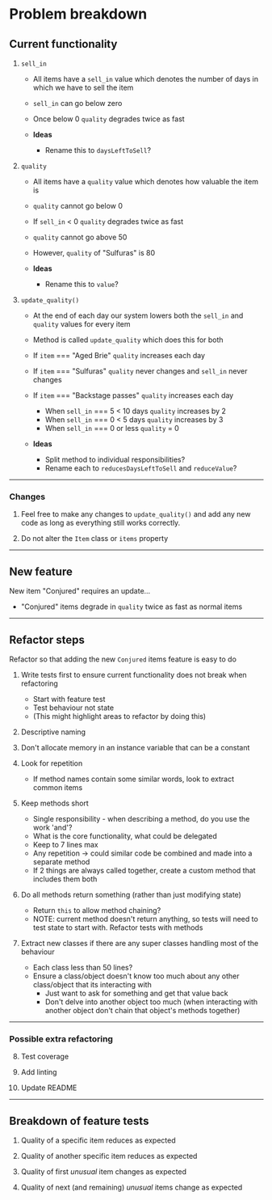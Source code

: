 Problem breakdown
=================

## Current functionality

1. `sell_in`
    - All items have a `sell_in` value which denotes the number of days in which we have to sell the item
    - `sell_in` can go below zero
    - Once below 0 `quality` degrades twice as fast

    - **Ideas**
      - Rename this to `daysLeftToSell`?


2. `quality`
    - All items have a `quality` value which denotes how valuable the item is
    - `quality` cannot go below 0
    - If `sell_in` < 0 `quality` degrades twice as fast
    - `quality` cannot go above 50
    - However, `quality` of "Sulfuras" is 80

    - **Ideas**
      - Rename this to `value`?


3. `update_quality()`
    - At the end of each day our system lowers both the `sell_in` and `quality` values for every item
    - Method is called `update_quality` which does this for both
    
    - If `item` === "Aged Brie" `quality` increases each day
    - If `item` === "Sulfuras" `quality` never changes and `sell_in` never changes
    - If `item` === "Backstage passes" `quality` increases each day
      - When `sell_in` === 5 < 10 days `quality` increases by 2
      - When `sell_in` === 0 < 5 days `quality` increases by 3
      - When `sell_in` === 0 or less `quality` = 0

    - **Ideas**
      - Split method to individual responsibilities?
      - Rename each to `reducesDaysLeftToSell` and `reduceValue`?

------

### Changes

1. Feel free to make any changes to `update_quality()` and add any new code as long as everything still works correctly.

2. Do not alter the `Item` class or `items` property

------

## New feature

New item "Conjured" requires an update...

- "Conjured" items degrade in `quality` twice as fast as normal items

------

## Refactor steps

Refactor so that adding the new `Conjured` items feature is easy to do

1. Write tests first to ensure current functionality does not break when refactoring
    - Start with feature test
    - Test behaviour not state
    - (This might highlight areas to refactor by doing this)

2. Descriptive naming

3. Don't allocate memory in an instance variable that can be a constant

4. Look for repetition
    - If method names contain some similar words, look to extract common items

5. Keep methods short
    - Single responsibility - when describing a method, do you use the work 'and'?
    - What is the core functionality, what could be delegated
    - Keep to 7 lines max
    - Any repetition -> could similar code be combined and made into a separate method
    - If 2 things are always called together, create a custom method that includes them both

6. Do all methods return something (rather than just modifying state)
    - Return `this` to allow method chaining?
    - NOTE: current method doesn't return anything, so tests will need to test state to start with. Refactor tests with methods

7. Extract new classes if there are any super classes handling most of the behaviour
    - Each class less than 50 lines?
    - Ensure a class/object doesn't know too much about any other class/object that its interacting with
      - Just want to ask for something and get that value back
      - Don't delve into another object too much (when interacting with another object don't chain that object's methods together)


------

### Possible extra refactoring

8. Test coverage

9. Add linting

10. Update README

------

## Breakdown of feature tests

1. Quality of a specific item reduces as expected

2. Quality of another specific item reduces as expected

3. Quality of first _unusual_ item changes as expected

4. Quality of next (and remaining) _unusual_ items change as expected